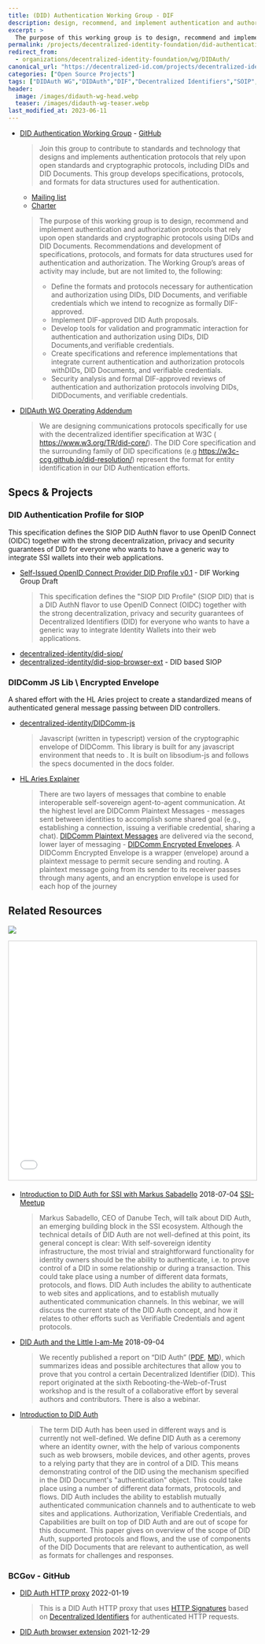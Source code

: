 ```yaml
---
title: (DID) Authentication Working Group - DIF 
description: design, recommend, and implement authentication and authorization protocols that rely upon open standards and cryptographic protocols using DIDs and DID Documents.
excerpt: >
  The purpose of this working group is to design, recommend and implement authentication and authorization protocols that rely upon open standards and cryptographic protocols using DIDs and DID Documents. Recommendations and development of specifications, protocols, and formats for data structures used for authentication and authorization.
permalink: /projects/decentralized-identity-foundation/did-authentication/
redirect_from:
  - organizations/decentralized-identity-foundation/wg/DIDAuth/
canonical_url: "https://decentralized-id.com/projects/decentralized-identity-foundation/did-authentication/"
categories: ["Open Source Projects"]
tags: ["DIDAuth WG","DIDAuth","DIF","Decentralized Identifiers","SOIP","Aries","W3C","DIDComm","BCGov"]
header:
  image: /images/didauth-wg-head.webp
  teaser: /images/didauth-wg-teaser.webp
last_modified_at: 2023-06-11
---
```


* [DID Authentication Working Group](https://identity.foundation/working-groups/authentication.html) - [GitHub](https://github.com/decentralized-identity/authentication-wg)
  > Join this group to contribute to standards and technology that designs and implements authentication protocols that rely upon open standards and cryptographic protocols, including DIDs and DID Documents. This group develops specifications, protocols, and formats for data structures used for authentication.
  * [Mailing list](https://dif.groups.io/g/didauth-wg)
  * [Charter](https://github.com/decentralized-identity/org/blob/master/Org%20documents/WG%20documents/DIF_DIDAuth_WG_charter_v1.pdf)
  > The purpose of this working group is to design, recommend and implement authentication and authorization protocols that rely upon open standards and cryptographic protocols using DIDs and DID Documents. Recommendations and development of specifications, protocols, and formats for data structures used for authentication and authorization. The Working Group’s areas of activity may include, but are not limited to, the following:
  > - Define the formats and protocols necessary for authentication and authorization using DIDs, DID Documents, and verifiable credentials which we intend to recognize as formally DIF-approved.
  > - Implement DIF-approved DID Auth proposals.
  > - Develop tools for validation and programmatic interaction for authentication and authorization using DIDs, DID Documents,and verifiable credentials.
  > - Create specifications and reference implementations that integrate current authentication and authorization protocols withDIDs, DID Documents, and verifiable credentials.
  > - Security analysis and formal DIF-approved reviews of authentication and authorization protocols involving DIDs, DIDDocuments, and verifiable credentials.
* [DIDAuth WG Operating Addendum](https://github.com/decentralized-identity/org/blob/master/Org%20documents/WG%20documents/DIF_DIDAuth_WG_Operating_Addendum_v1.pdf)
  > We are designing communications protocols specifically for use with the decentralized identifier specification at W3C (​https://www.w3.org/TR/did-core/​).  The DID Core specification and the surrounding family of DID specifications (e.g ​https://w3c-ccg.github.io/did-resolution/​) represent the format for entity identification in our DID Authentication efforts.

## Specs & Projects

### DID Authentication Profile for SIOP

This specification defines the SIOP DID AuthN flavor to use OpenID Connect (OIDC) together with the strong decentralization, privacy and security guarantees of DID for everyone who wants to have a generic way to integrate SSI wallets into their web applications.
                  
* [Self-Issued OpenID Connect Provider DID Profile v0.1](https://github.com/decentralized-identity/papers/blob/master/did-authn/siop/did-authn-siop-profile.md) - DIF Working Group Draft
  > This specification defines the "SIOP DID Profile" (SIOP DID) that is a DID AuthN flavor to use OpenID Connect (OIDC) together with the strong decentralization, privacy and security guarantees of Decentralized Identifiers (DID) for everyone who wants to have a generic way to integrate Identity Wallets into their web applications.
* [decentralized-identity/did-siop/](https://github.com/decentralized-identity/did-siop/)
* [decentralized-identity/did-siop-browser-ext](https://github.com/decentralized-identity/did-siop-browser-ext) - DID based SIOP

### DIDComm JS Lib \ Encrypted Envelope

A shared effort with the HL Aries project to create a standardized means of authenticated general message passing between DID controllers.           

* [decentralized-identity/DIDComm-js](https://github.com/decentralized-identity/DIDComm-js)
  > Javascript (written in typescript) version of the cryptographic envelope of DIDComm. This library is built for any javascript environment that needs to . It is built on libsodium-js and follows the specs documented in the docs folder.
- [HL Aries Explainer](https://github.com/hyperledger/aries-rfcs/blob/master/features/0019-encryption-envelope/README.md)
  > There are two layers of messages that combine to enable interoperable self-sovereign agent-to-agent communication. At the highest level are DIDComm Plaintext Messages - messages sent between identities to accomplish some shared goal (e.g., establishing a connection, issuing a verifiable credential, sharing a chat). [DIDComm Plaintext Messages](https://github.com/hyperledger/aries-rfcs/blob/master/features/0044-didcomm-file-and-mime-types/README.md#didcomm-messages-dm) are delivered via the second, lower layer of messaging - [DIDComm Encrypted Envelopes](https://github.com/hyperledger/aries-rfcs/blob/master/features/0044-didcomm-file-and-mime-types/README.md#didcomm-encrypted-envelope-dee). A DIDComm Encrypted Envelope is a wrapper (envelope) around a plaintext message to permit secure sending and routing. A plaintext message going from its sender to its receiver passes through many agents, and an encryption envelope is used for each hop of the journey

## Related Resources

![](https://imgur.com/XMaq5cil.png)

<iframe src="//www.slideshare.net/slideshow/embed_code/key/CtcPSLkrTg5z2c" width="595" height="485" frameborder="0" marginwidth="0" marginheight="0" scrolling="no" style="border:1px solid #CCC; border-width:1px; margin-bottom:5px; max-width: 100%;" allowfullscreen> </iframe> 

* [Introduction to DID Auth for SSI with Markus Sabadello](https://www.slideshare.net/SSIMeetup/introduction-to-did-auth-with-markus-sabadello) 2018-07-04 [SSI-Meetup](https://ssimeetup.org/introduction-did-auth-markus-sabadello-webinar-10/)
  > Markus Sabadello, CEO of Danube Tech, will talk about DID Auth, an emerging building block in the SSI ecosystem. Although the technical details of DID Auth are not well-defined at this point, its general concept is clear: With self-sovereign identity infrastructure, the most trivial and straightforward functionality for identity owners should be the ability to authenticate, i.e. to prove control of a DID in some relationship or during a transaction. This could take place using a number of different data formats, protocols, and flows. DID Auth includes the ability to authenticate to web sites and applications, and to establish mutually authenticated communication channels. In this webinar, we will discuss the current state of the DID Auth concept, and how it relates to other efforts such as Verifiable Credentials and agent protocols.
* [DID Auth and the Little I-am-Me](https://medium.com/@markus.sabadello/did-auth-and-the-little-i-am-me-ec14d757ff09) 2018-09-04
  > We recently published a report on “DID Auth” ([PDF](https://github.com/WebOfTrustInfo/rebooting-the-web-of-trust-spring2018/raw/master/final-documents/did-auth.pdf), [MD](https://github.com/WebOfTrustInfo/rebooting-the-web-of-trust-spring2018/blob/master/final-documents/did-auth.md)), which summarizes ideas and possible architectures that allow you to prove that you control a certain Decentralized Identifier (DID). This report originated at the sixth Rebooting-the-Web-of-Trust workshop and is the result of a collaborative effort by several authors and contributors. There is also a webinar.
* [Introduction to DID Auth](https://github.com/WebOfTrustInfo/rebooting-the-web-of-trust-spring2018/blob/master/final-documents/did-auth.md)
  > The term DID Auth has been used in different ways and is currently not well-defined. We define DID Auth as a ceremony where an identity owner, with the help of various components such as web browsers, mobile devices, and other agents, proves to a relying party that they are in control of a DID. This means demonstrating control of the DID using the mechanism specified in the DID Document's "authentication" object. This could take place using a number of different data formats, protocols, and flows. DID Auth includes the ability to establish mutually authenticated communication channels and to authenticate to web sites and applications. Authorization, Verifiable Credentials, and Capabilities are built on top of DID Auth and are out of scope for this document. This paper gives on overview of the scope of DID Auth, supported protocols and flows, and the use of components of the DID Documents that are relevant to authentication, as well as formats for challenges and responses.

### BCGov - GitHub
* [DID Auth HTTP proxy](https://github.com/bcgov/http-did-auth-proxy) 2022-01-19
  > This is a DID Auth HTTP proxy that uses [HTTP Signatures](https://www.ietf.org/id/draft-cavage-http-signatures-09.txt) based on [Decentralized Identifiers](https://w3c-ccg.github.io/did-spec/) for authenticated HTTP requests.
* [DID Auth browser extension](https://github.com/bcgov/did-auth-extension) 2021-12-29
